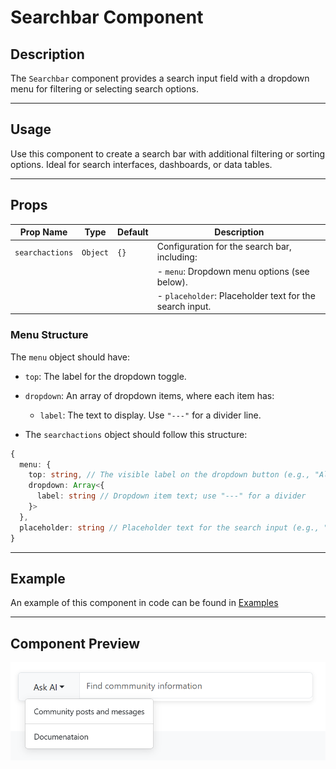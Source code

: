 # Searchbar Component

## Description
The `Searchbar` component provides a search input field with a dropdown menu for filtering or selecting search options.

---

## Usage

Use this component to create a search bar with additional filtering or sorting options. Ideal for search interfaces, dashboards, or data tables.

---

## Props

| Prop Name       | Type     | Default | Description                                             |
| --------------- | -------- | ------- | ------------------------------------------------------- |
| `searchactions` | `Object` | `{}`    | Configuration for the search bar, including:            |
|                 |          |         | - `menu`: Dropdown menu options (see below).            |
|                 |          |         | - `placeholder`: Placeholder text for the search input. |

### Menu Structure

The `menu` object should have:

- `top`: The label for the dropdown toggle.
- `dropdown`: An array of dropdown items, where each item has:
  - `label`: The text to display. Use `"---"` for a divider line.

- The `searchactions` object should follow this structure:

```ts
{
  menu: {
    top: string, // The visible label on the dropdown button (e.g., "All", "Category")
    dropdown: Array<{
      label: string // Dropdown item text; use "---" for a divider
    }>
  },
  placeholder: string // Placeholder text for the search input (e.g., "Search docs...")
}
```

---

## Example
An example of this component in code can be found in [Examples](../examples/searchbar.md)

---

## Component Preview
![Searchbar image.](./docsImages/SearchbarImage.png "This is a Searchbar component image.")
